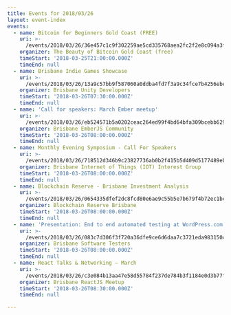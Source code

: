 ```yaml
---
title: Events for 2018/03/26
layout: event-index
events:
  - name: Bitcoin for Beginners Gold Coast (FREE)
    uri: >-
      /events/2018/03/26/36e457c1c9f302259ae5cd335768aea2fc2f2e8c094a3fc7f38bb60a6b132fb8
    organizer: The Beauty of Bitcoin Gold Coast (free)
    timeStart: '2018-03-25T21:00:00.000Z'
    timeEnd: null
  - name: Brisbane Indie Games Showcase
    uri: >-
      /events/2018/03/26/13a9c57bb9f587060a0ddba4fd7f3a9c34fce7b4256ebe9fb58fe373faf37222
    organizer: Brisbane Unity Developers
    timeStart: '2018-03-26T07:30:00.000Z'
    timeEnd: null
  - name: 'Call for speakers: March Ember meetup'
    uri: >-
      /events/2018/03/26/eb524571b5a0202ceac264ed99f4bd64bfa309bcebb6295ef236e02061e8fa2a
    organizer: Brisbane EmberJS Community
    timeStart: '2018-03-26T08:00:00.000Z'
    timeEnd: null
  - name: Monthly Evening Symposium - Call For Speakers
    uri: >-
      /events/2018/03/26/718512d346b9c23827736ab0b2f415b5d409d5177489ebd483e5c735c0c2ccfc
    organizer: Brisbane Internet of Things (IOT) Interest Group
    timeStart: '2018-03-26T08:00:00.000Z'
    timeEnd: null
  - name: Blockchain Reserve - Brisbane Investment Analysis
    uri: >-
      /events/2018/03/26/0654335dfef2dc8fcd80e6ae9c55b5e7b679f4b72ec1bcc87090cd6567b2086e
    organizer: Blockchain Reserve Brisbane
    timeStart: '2018-03-26T08:00:00.000Z'
    timeEnd: null
  - name: 'Presentation: End to end automated testing at WordPress.com'
    uri: >-
      /events/2018/03/26/083c7d306f3f720a36dfe9ce6d6daa7c3721eda983150473dc951f26e5f2894e
    organizer: Brisbane Software Testers
    timeStart: '2018-03-26T08:00:00.000Z'
    timeEnd: null
  - name: React Talks & Networking — March
    uri: >-
      /events/2018/03/26/c3e084b13aa47e58d55784f237de784b3f1184e0d3b77f403f576bb49cc53f94
    organizer: Brisbane ReactJS Meetup
    timeStart: '2018-03-26T08:30:00.000Z'
    timeEnd: null

---
```

